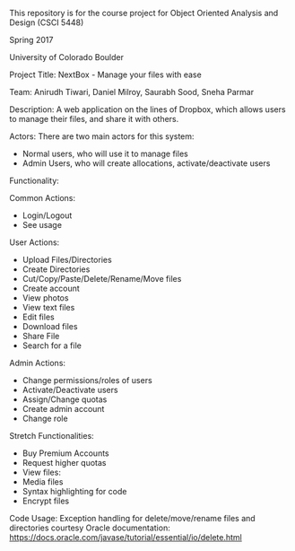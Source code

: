 This repository is for the course project for Object Oriented Analysis and Design (CSCI 5448)

Spring 2017



University of Colorado Boulder





Project Title: NextBox - Manage your files with ease





Team:
Anirudh Tiwari, Daniel Milroy, Saurabh Sood, Sneha Parmar  




Description:
A web application on the lines of Dropbox, which allows users to manage their files, and share it
with others.

Actors:
There are two main actors for this system:
- Normal users, who will use it to manage files
- Admin Users, who will create allocations, activate/deactivate users

Functionality:


Common Actions:
- Login/Logout
- See usage



User Actions:
- Upload Files/Directories
- Create Directories
- Cut/Copy/Paste/Delete/Rename/Move files
- Create account
- View photos
- View text files
- Edit files
- Download files
- Share File
- Search for a file



Admin Actions:
- Change permissions/roles of users
- Activate/Deactivate users
- Assign/Change quotas
- Create admin account
- Change role



Stretch Functionalities:
- Buy Premium Accounts
- Request higher quotas
- View files:
- Media files
- Syntax highlighting for code
- Encrypt files


Code Usage:
Exception handling for delete/move/rename files and directories
courtesy Oracle documentation: https://docs.oracle.com/javase/tutorial/essential/io/delete.html
